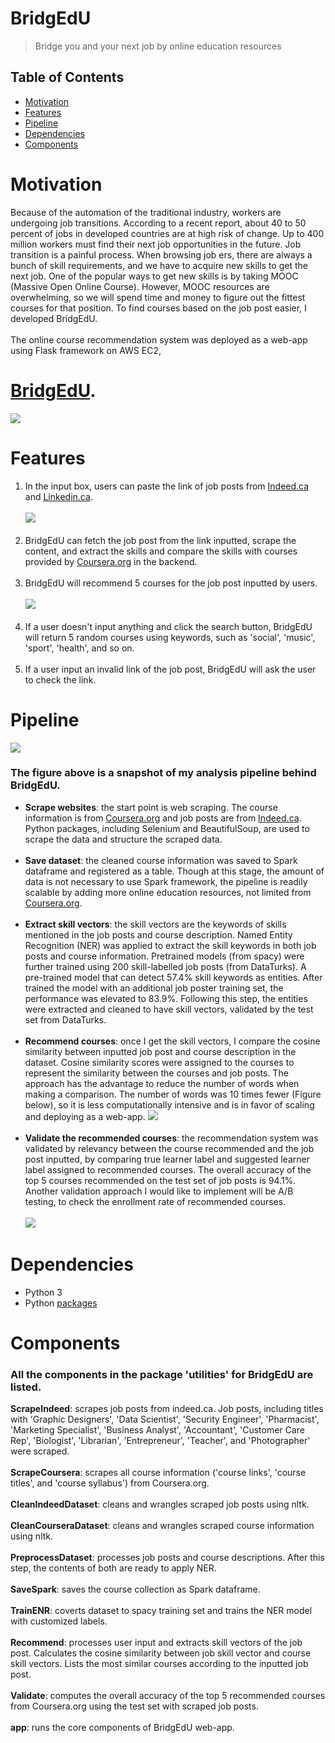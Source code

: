 # BridgEdU
> Bridge you and your next job by online education resources

## Table of Contents
- [Motivation](#Motivation)
- [Features](#Features)
- [Pipeline](#Pipeline)
- [Dependencies](#Dependencies)
- [Components](#Components)
# Motivation
Because of the automation of the traditional industry, workers are undergoing job transitions. According to a recent report, about 40 to 50 percent of jobs in developed countries are at high risk of change. Up to 400 million workers must find their next job opportunities in the future. Job transition is a painful process. When browsing job 
ers, there are always a bunch of skill requirements, and we have to acquire new skills to get the next job. One of the popular ways to get new skills is by taking MOOC (Massive Open Online Course). However, MOOC resources are overwhelming, so we will spend time and money to figure out the fittest courses for that position. To find courses based on the job post easier, I developed BridgEdU.
<br/><br/>
The online course recommendation system was deployed as a web-app using Flask framework on AWS EC2, 
# [BridgEdU](http://sorbite.xyz:5000).

![](images/header.PNG)

# Features
1. In the input box, users can paste the link of job posts from [Indeed.ca](http://indeed.ca) and [Linkedin.ca](http://linkedin.ca).
<br/><br/>
![](images/jobpost.PNG)
<br/><br/>
2. BridgEdU can fetch the job post from the link inputted, scrape the content, and extract the skills and compare the skills with courses provided by [Coursera.org](http://Coursera.org) in the backend.
<br/><br/>
3. BridgEdU will recommend 5 courses for the job post inputted by users.
<br/><br/>
![](images/result.PNG)
<br/><br/>
4. If a user doesn't input anything and click the search button, BridgEdU will return 5 random courses using keywords, such as 'social', 'music', 'sport', 'health', and so on.
<br/><br/>
5. If a user input an invalid link of the job post, BridgEdU will ask the user to check the link.
# Pipeline
![](images/pipeline.JPG)
### The figure above is a snapshot of my analysis pipeline behind BridgEdU.
* __Scrape websites__: the start point is web scraping. The course information is from [Coursera.org](http://Coursera.org) and job posts are from [Indeed.ca](http://indeed.ca). Python packages, including Selenium and BeautifulSoup, are used to scrape the data and structure the scraped data.
<br/><br/>
* __Save dataset__: the cleaned course information was saved to Spark dataframe and registered as a table. Though at this stage, the amount of data is not necessary to use Spark framework, the pipeline is readily scalable by adding more online education resources, not limited from [Coursera.org](http://Coursera.org).
<br/><br/>
* __Extract skill vectors__: the skill vectors are the keywords of skills mentioned in the job posts and course description. Named Entity Recognition (NER) was applied to extract the skill keywords in both job posts and course information. Pretrained models (from spacy) were further trained using 200 skill-labelled job posts (from DataTurks). A pre-trained model that can detect 57.4% skill keywords as entities. After trained the model with an additional job poster training set, the performance was elevated to 83.9%. Following this step, the entities were extracted and cleaned to have skill vectors, validated by the test set from DataTurks.
<br/><br/>
* __Recommend courses__: once I get the skill vectors, I compare the cosine similarity between inputted job post and course description in the dataset. Cosine similarity scores were assigned to the courses to represent the similarity between the courses and job posts. The approach has the advantage to reduce the number of words when making a comparison. The number of words was 10 times fewer (Figure below), so it is less computationally intensive and is in favor of scaling and deploying as a web-app.
![](images/length1.PNG)
<br/><br/>
* __Validate the recommended courses__: the recommendation system was validated by relevancy between the course recommended and the job post inputted, by comparing true learner label and suggested learner label assigned to recommended courses. The overall accuracy of the top 5 courses recommended on the test set of job posts is 94.1%. Another validation approach I would like to implement will be A/B testing, to check the enrollment rate of recommended courses.
<br/><br/>
![](images/validate.PNG)
# Dependencies
* Python 3
* Python [packages](utilities/requirements.txt)
# Components
### All the components in the package 'utilities' for BridgEdU are listed.
__ScrapeIndeed__: scrapes job posts from indeed.ca. Job posts, including titles with 'Graphic Designers', 'Data Scientist', 'Security Engineer', 'Pharmacist', 'Marketing Specialist', 'Business Analyst', 'Accountant', 'Customer Care Rep', 'Biologist', 'Librarian', 'Entrepreneur', 'Teacher', and 'Photographer' were scraped.
<br/><br/>
__ScrapeCoursera__: scrapes all course information ('course links', 'course titles', and 'course syllabus') from Coursera.org.
<br/><br/>
__CleanIndeedDataset__: cleans and wrangles scraped job posts using nltk.
<br/><br/>
__CleanCourseraDataset__: cleans and wrangles scraped course information using nltk.
<br/><br/>
__PreprocessDataset__: processes job posts and course descriptions. After this step, the contents of both are ready to apply NER.
<br/><br/>
__SaveSpark__: saves the course collection as Spark dataframe. 
<br/><br/>
__TrainENR__: coverts dataset to spacy training set and trains the NER model with customized labels.
<br/><br/>
__Recommend__: processes user input and extracts skill vectors of the job post. Calculates the cosine similarity between job skill vector and course skill vectors. Lists the most similar courses according to the inputted job post.
<br/><br/>
__Validate__: computes the overall accuracy of the top 5 recommended courses from Coursera.org using the test set with scraped job posts.
<br/><br/>
__app__: runs the core components of BridgEdU web-app.



